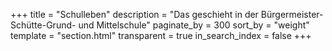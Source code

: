 +++
title = "Schulleben"
description = "Das geschieht in der Bürgermeister-Schütte-Grund- und Mittelschule"
paginate_by = 300
sort_by = "weight"
template = "section.html"
transparent = true
in_search_index = false
+++